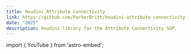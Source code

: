 ```yaml
---
title: Houdini Attribute Connectivity
link: https://github.com/ParkerBritt/houdini-attribute-connectivity
date: "2025"
description: Houdini library for the Attribute Connectivity SOP.
---
```


import { YouTube } from 'astro-embed';
<YouTube id="https://youtu.be/TtRtkTzHVBU" />
